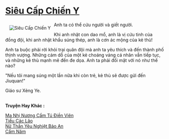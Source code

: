 <a href="https://truyentiki.com/sieu-cap-chien-y.30776/" title="Siêu Cấp Chiến Y"><h1>Siêu Cấp Chiến Y</h1></a><div style="display:table"><img align="right" style="float: left; padding: 10px;" src="https://truyentiki.com/a/img/str/src/30776.jpg" alt="Siêu Cấp Chiến Y">Anh ta có thể cứu người và giết người. <p></p> Khi anh nhặt con dao mổ, anh là vị cứu tinh của đồng đội, khi anh nhặt khẩu súng thép, anh là cơn ác mộng của kẻ thù! <p></p> Anh ta buộc phải rời khỏi trại quân đội mà anh ta yêu thích và đến thành phố thịnh vượng. Những cám dỗ của một kẻ choáng váng cá nhân vẫn tiếp tục, và những kẻ thù mạnh mẽ đến đe dọa. Anh ta phải đối mặt với nó như thế nào? <p></p> "Nếu tôi mang súng một lần nữa khi còn trẻ, kẻ thù sẽ được gửi đến Jiuquan!" <p></p> Giáo sư Xẻng Ye.</div><p><br><b>Truyện Hay Khác :</b></p><a href="https://truyentiki.com/ma-nhi-nuong-cam-tu-dien-vien.30775/" alt="Ma Nhị Nương Cẩm Tú Điền Viên">Ma Nhị Nương Cẩm Tú Điền Viên</a><br/><a href="https://github.com/nownovels/top500/tree/master/truyenhay/33579/" alt="Tiểu Các Lão">Tiểu Các Lão</a><br/><a href="https://truyencv2020.blogspot.com/2020/06/nu-than-yeu-nghiet-bao-an.html" alt="Nữ Thần Yêu Nghiệt Bảo An">Nữ Thần Yêu Nghiệt Bảo An</a><br/><a href="https://www.flickr.com/photos/188164041@N05/49951991823/" alt="Cẩm Năm">Cẩm Năm</a><br/>
